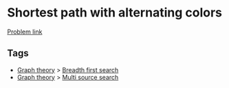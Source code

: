 # Shortest path with alternating colors

[Problem link](https://leetcode.com/problems/shortest-path-with-alternating-colors/)

## Tags

* [Graph theory](/README.md#Graph_theory) > [Breadth first search](/README.md#Graph_theory-Breadth_first_search)
* [Graph theory](/README.md#Graph_theory) > [Multi source search](/README.md#Graph_theory-Multi_source_search)
